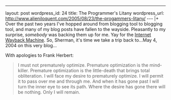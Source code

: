 --- 
layout: post
wordpress_id: 24
title: The Programmer's Litany
wordpress_url: http://www.alieniloquent.com/2005/08/23/the-progammers-litany/
--- |+
Over the past two years I've hopped around from blogging tool to blogging
tool, and many of my blog posts have fallen to the wayside. Pleasantly to my
surprise, _somebody_ was backing them up for me. Yay for the [Internet Wayback
Machine][1]. So, Sherman, it's time we take a trip back to...May 4, 2004 on
this very blog...

With apologies to Frank Herbert:

> I must not prematurely optimize. Premature optimization is the mind-killer.
Premature optimization is the little-death that brings total obliteration. I
will face my desire to prematurely optimize. I will permit it to pass over me
and through me. And when it has gone past I will turn the inner eye to see its
path. Where the desire has gone there will be nothing. Only I will remain.

   [1]: http://www.archive.org

